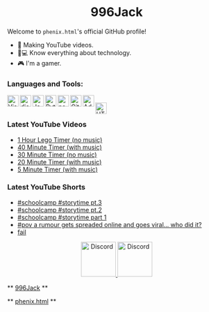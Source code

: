 <h1 align="center">996Jack</h1>

Welcome to `phenix.html`'s official GitHub profile!

- 💎 Making YouTube videos.
- 📱💻 Know everything about technology.
- 🎮 I'm a gamer.

### Languages and Tools:

<img align="left" alt="Visual Studio Code" width="26px" src="https://i.imgur.com/LwSdAlE.png" />
<img align="left" alt="discord.js" width="26px" src="https://i.imgur.com/SI1DZf3.png" />
<img align="left" alt="JavaScript" width="26px" src="https://i.imgur.com/3u1wzwE.png" />
<img align="left" alt="Python" width="26px" src="https://i.imgur.com/4pIzF9V.png" />
<img align="left" alt="node.js" width="26px" src="https://i.imgur.com/tYLFZBh.png" /> 
<img align="left" alt="GitHub" width="26px" src="https://i.imgur.com/J6LeoUb.png" />
<img align="left" alt="Adobe Photoshop" width="26px" src="https://i.imgur.com/OC1RcS5.jpg" /> <br />
<img align="left" alt="HTML" width="26px" src="https://ih1.redbubble.net/image.542873620.9580/st,small,845x845-pad,1000x1000,f8f8f8.u2.jpg" /> <br />
<!-- img align="left" alt="firebase" width="26px" src="" /> 
<!-- img align="left" alt="photoshop" width="26px" src="" /> <br /> -->

### Latest YouTube Videos
<!-- YOUTUBE:START -->
- [1 Hour Lego Timer &lpar;no music&rpar;](https://www.youtube.com/watch?v=YTU9PzYRrAo)
- [40 Minute Timer &lpar;with music&rpar;](https://www.youtube.com/watch?v=gchJSznscwM)
- [30 Minute Timer &lpar;no music&rpar;](https://www.youtube.com/watch?v=r1DTRsbv9vI)
- [20 Minute Timer &lpar;with music&rpar;](https://www.youtube.com/watch?v=ocHCqhyxCgA)
- [5 Minute Timer &lpar;with music&rpar;](https://www.youtube.com/watch?v=F3csGnY222U)
<!-- YOUTUBE:END -->

### Latest YouTube Shorts
<!-- YTSHORTS:START -->
- [#schoolcamp #storytime pt.3](https://www.youtube.com/watch?v=vXLEFWjjG5o)
- [#schoolcamp #storytime pt.2](https://www.youtube.com/watch?v=ZrMrF7eUtYA)
- [#schoolcamp #storytime part 1](https://www.youtube.com/watch?v=T7Jb77HsG-c)
- [#pov a rumour gets spreaded online and goes viral... who did it?](https://www.youtube.com/watch?v=xiay7Y1Ns1M)
- [fail](https://www.youtube.com/watch?v=JVlMgo6Tkao)
<!-- YTSHORTS:END -->

<p align="center">
<a href="https://discord.io/PhenixH">
    <img src="https://user-images.githubusercontent.com/59381835/92191514-d649ad80-ee18-11ea-9bc4-e95c7a122a99.png" alt="Discord" width="80"/>
  </a>
<a href="https://www.youtube.com/channel/UCHVAca-OHLlmf9GqFM3vBwQ">
    <img src="https://user-images.githubusercontent.com/59381835/92191346-676c5480-ee18-11ea-8240-e416eb1a5b5d.png" alt="Discord" width="80"/>
  </a>
</p>

** [996Jack](https://github.com/996Jack) **

** [phenix.html](https://www.youtube.com/channel/UCHVAca-OHLlmf9GqFM3vBwQ) **
